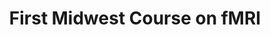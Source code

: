 ---
title: "First Midwest Course on fMRI"
project_id: 
conference_id: ""
presenters:
   - peter_bandettini
summary: "First Midwest Course on fMRI, Milwaukee, WI"
file: /assets/presentations/
filename: 
layout: presentation
---